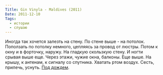 ```yaml
---
Title: Gin Vinyla - Maldives (2011)
Date: 2011-12-10
Tags:
  - истории
  - слушаю
---
```


Иногда так хочется залезть на стену. По стене выше - на потолок. Поползать по потолку немного, цепляясь за провод от люстры. Потом к окну и в форточку, наружу. На гладкую скользкую стену. И ногти срывая выше еще. Через этажи, чужие окна, балконы. Еще выше. На крышу, к антенам, к сигналу со спутника. Хватать ртом воздух. Сесть, прилечь, уснуть. [Под дождем](http://www.youtube.com/watch?v=0UocmXgqiok).